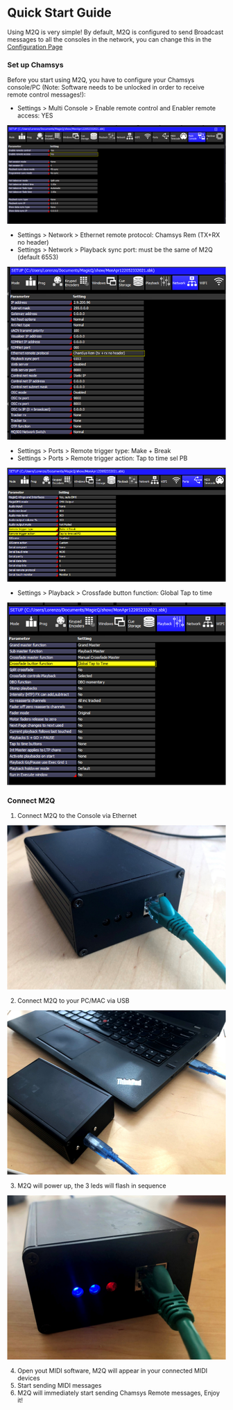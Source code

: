 # Quick Start Guide

Using M2Q is very simple! By default, M2Q is configured to send Broadcast messages to all the consoles in the network, you can change this in the [Configuration Page](./configuration.md)

### Set up Chamsys
Before you start using M2Q, you have to configure your Chamsys console/PC (Note: Software needs to be unlocked in order to receive remote control messages!):

- Settings > Multi Console > Enable remote control and Enabler remote access: YES

![MultiConsole](./images/settings-multiconsole.png)

- Settings > Network > Ethernet remote protocol: Chamsys Rem (TX+RX no header)
- Settings > Network > Playback sync port: must be the same of M2Q (default 6553)

![Network](./images/settings-network.png)

- Settings > Ports > Remote trigger type: Make + Break
- Settings > Ports > Remote trigger action: Tap to time sel PB

![Ports](./images/settings-ports.png)

- Settings > Playback > Crossfade button function: Global Tap to time

![Playback](./images/settings-playback.png)


### Connect M2Q

1. Connect M2Q to the Console via Ethernet

![Ethernet](./images/plug%20ethernet.jpg)

2. Connect M2Q to your PC/MAC via USB

![USB](./images/plug%20usb.jpg)

3. M2Q will power up, the 3 leds will flash in sequence

![LEDs](./images/startup%20led.jpg)

4. Open yout MIDI software, M2Q will appear in your connected MIDI devices
5. Start sending MIDI messages 
6. M2Q will immediately start sending Chamsys Remote messages, Enjoy it!
